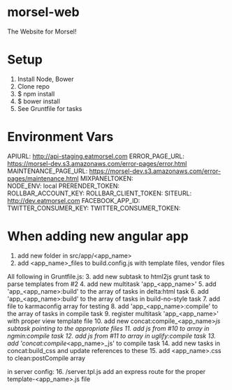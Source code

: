 morsel-web
==========

The Website for Morsel!

Setup
==========

1. Install Node, Bower
2. Clone repo
3. $ npm install
4. $ bower install
5. See Gruntfile for tasks

Environment Vars
==========
APIURL:               http://api-staging.eatmorsel.com
ERROR_PAGE_URL:       https://morsel-dev.s3.amazonaws.com/error-pages/error.html
MAINTENANCE_PAGE_URL: https://morsel-dev.s3.amazonaws.com/error-pages/maintenance.html
MIXPANELTOKEN:        
NODE_ENV:             local
PRERENDER_TOKEN:      
ROLLBAR_ACCOUNT_KEY:
ROLLBAR_CLIENT_TOKEN:
SITEURL:              http://dev.eatmorsel.com
FACEBOOK_APP_ID:      
TWITTER_CONSUMER_KEY:
TWITTER_CONSUMER_TOKEN:

When adding new angular app
==========
1. add new folder in src/app/<app_name>
2. add <app_name>_files to build.config.js with template files, vendor files

All following in Gruntfile.js:
3. add new subtask to html2js grunt task to parse templates from #2
4. add new multitask 'app_<app_name>'
5. add 'app_<app_name>:build' to the array of tasks in delta:html task
6. add 'app_<app_name>:build' to the array of tasks in build-no-style task
7. add file to karmaconfig array for testing
8. add 'app_<app_name>:compile' to the array of tasks in compile task
9. register multitask 'app_<app_name>' with proper view template file
10. add new concat:compile_<app_name>_js subtask pointing to the appropriate files
11. add js from #10 to array in ngmin:compile task
12. add js from #11 to array in uglify:compile task
13. add 'concat:compile_<app_name>_js' to compile task
14. add new tasks in concat:build_css and update references to these
15. add <app_name>.css to clean:postCompile array

in server config:
16. /server.tpl.js add an express route for the proper template-<app_name>.js file